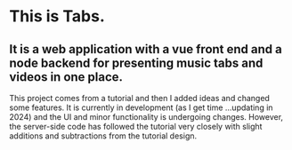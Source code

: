 # This is Tabs. 
## It is a web application with a vue front end and a node backend for presenting music tabs and videos in one place. 

This project comes from a tutorial and then I added ideas and changed some features.
It is currently in development (as I get time ...updating in 2024) and the UI and minor functionality is undergoing changes. 
However, the server-side code has followed the tutorial very closely with slight additions and
subtractions from the tutorial design.
